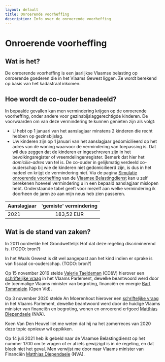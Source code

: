 ```yaml
---
layout: default
title: Onroerende voorheffing
description: Info over de onroerende voorheffing
---
```


# Onroerende voorheffing

## Wat is het?
De onroerende voorheffing is een jaarlijkse Vlaamse belasting op onroerende goederen die in het Vlaams Gewest liggen. Ze wordt berekend op basis van het kadastraal inkomen.

## Hoe wordt de co-ouder benadeeld?
In bepaalde gevallen kan men vermindering krijgen op de onroerende voorheffing, onder andere voor gezinsbijslaggerechtigde kinderen.
De voorwaarden om van deze vermindering te kunnen genieten zijn als volgt:
* U hebt op 1 januari van het aanslagjaar minstens 2 kinderen die recht hebben op gezinsbijslag.
* Uw kinderen zijn op 1 januari van het aanslagjaar gedomicilieerd op het adres van de woning waarvoor de vermindering van toepassing is. Dat wil dus zeggen dat de kinderen er ingeschreven zijn in het bevolkingsregister of vreemdelingenregister.
Bemerk dat hier het *domicilie-adres* van tel is.  De co-ouder in gelijkmatig verdeeld co-ouderschap bij wie de kinderen niet gedomicilieerd zijn, is dus in het nadeel en krijgt de vermindering niet.  Via de pagina [Simulatie onroerende voorheffing](https://belastingen.fenb.be/ui/public/ov/simulatie) van de [Vlaamse Belastingdienst](https://belastingen.fenb.be/) kan u zelf berekenen hoeveel vermindering u in een bepaald aanslagjaar mislopen hebt.  Onderstaande tabel geeft voor mezelf aan welke vermindering ik doorheen de jaren zo aan mijn neus heb zien passeren.

| Aanslagjaar   | 'gemiste' vermindering |
| ------------- |:-------------:|
| 2021          | 183,52 EUR    |

## Wat is de stand van zaken?
In 2011 oordeelde het Grondwettelijk Hof dat deze regeling discriminerend is. (TODO: bron?)

In het Waals Gewest is dit wel aangepast aan het kind indien er sprake is van fiscaal co-ouderschap. (TODO: bron?)

Op 15 november 2016 stelde [Valerie Taeldeman](https://www.cdenv.be/kopstuk/valerie-taeldeman/) (CD&V) hierover een [schriftelijke vraag](https://docs.vlaamsparlement.be/pfile?id=1225303) in het Vlaams Parlement, dewelke beantwoord werd door de toenmalige Vlaams minister van begroting, financiën en energie [Bart Tommelein](https://www.tommelein.com/) (Open Vld).

Op 3 november 2020 stelde An Moerenhout hierover een [schriftelijke vraag](https://docs.vlaamsparlement.be/pfile?id=1631982) in het Vlaams Parlement, dewelke beantwoord werd door de huidige Vlaams minister van financiën en begroting, wonen en onroerend erfgoed [Matthias Diependaele](https://www.matthiasdiependaele.be/) (NVA).

Koen Van Den Heuvel liet me weten dat hij na het zomerreces van 2020 deze topic opnieuw wil oppikken.

Op 14 juli 2021 heb ik gebeld naar de Vlaamse Belastingdienst op het nummer 1700 om te vragen of er al iets gewijzigd is in de regeling, en dat bleek niet het geval.  Men verwijst me door naar Vlaams minister van Financiën [Matthias Diependaele](https://www.matthiasdiependaele.be/) (NVA).
